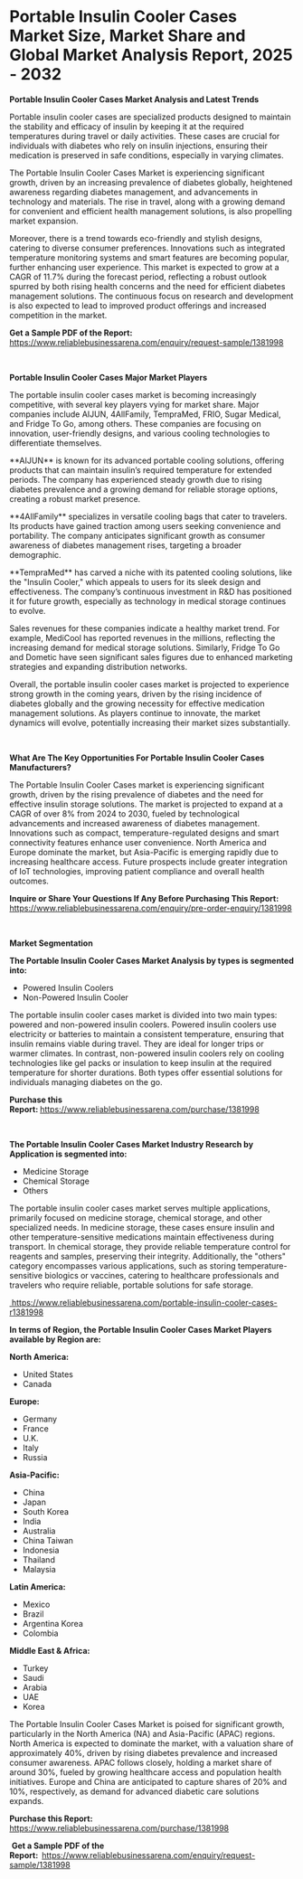 <p><h1>Portable Insulin Cooler Cases Market Size, Market Share and Global Market Analysis Report, 2025 - 2032</h1></p><p><strong>Portable Insulin Cooler Cases Market Analysis and Latest Trends</strong></p>
<p><p>Portable insulin cooler cases are specialized products designed to maintain the stability and efficacy of insulin by keeping it at the required temperatures during travel or daily activities. These cases are crucial for individuals with diabetes who rely on insulin injections, ensuring their medication is preserved in safe conditions, especially in varying climates.</p><p>The Portable Insulin Cooler Cases Market is experiencing significant growth, driven by an increasing prevalence of diabetes globally, heightened awareness regarding diabetes management, and advancements in technology and materials. The rise in travel, along with a growing demand for convenient and efficient health management solutions, is also propelling market expansion.</p><p>Moreover, there is a trend towards eco-friendly and stylish designs, catering to diverse consumer preferences. Innovations such as integrated temperature monitoring systems and smart features are becoming popular, further enhancing user experience. This market is expected to grow at a CAGR of 11.7% during the forecast period, reflecting a robust outlook spurred by both rising health concerns and the need for efficient diabetes management solutions. The continuous focus on research and development is also expected to lead to improved product offerings and increased competition in the market.</p></p>
<p><strong>Get a Sample PDF of the Report:&nbsp;</strong> <a href="https://www.reliablebusinessarena.com/enquiry/request-sample/1381998?utm_campaign=3535&utm_medium=2&utm_source=Github&utm_content=ia&utm_term=14042025&utm_id=portable-insulin-cooler-cases">https://www.reliablebusinessarena.com/enquiry/request-sample/1381998</a></p>
<p>&nbsp;</p>
<p><strong>Portable Insulin Cooler Cases Major Market Players</strong></p>
<p><p>The portable insulin cooler cases market is becoming increasingly competitive, with several key players vying for market share. Major companies include AIJUN, 4AllFamily, TempraMed, FRIO, Sugar Medical, and Fridge To Go, among others. These companies are focusing on innovation, user-friendly designs, and various cooling technologies to differentiate themselves.</p><p>**AIJUN** is known for its advanced portable cooling solutions, offering products that can maintain insulin’s required temperature for extended periods. The company has experienced steady growth due to rising diabetes prevalence and a growing demand for reliable storage options, creating a robust market presence.</p><p>**4AllFamily** specializes in versatile cooling bags that cater to travelers. Its products have gained traction among users seeking convenience and portability. The company anticipates significant growth as consumer awareness of diabetes management rises, targeting a broader demographic.</p><p>**TempraMed** has carved a niche with its patented cooling solutions, like the "Insulin Cooler," which appeals to users for its sleek design and effectiveness. The company’s continuous investment in R&D has positioned it for future growth, especially as technology in medical storage continues to evolve.</p><p>Sales revenues for these companies indicate a healthy market trend. For example, MediCool has reported revenues in the millions, reflecting the increasing demand for medical storage solutions. Similarly, Fridge To Go and Dometic have seen significant sales figures due to enhanced marketing strategies and expanding distribution networks.</p><p>Overall, the portable insulin cooler cases market is projected to experience strong growth in the coming years, driven by the rising incidence of diabetes globally and the growing necessity for effective medication management solutions. As players continue to innovate, the market dynamics will evolve, potentially increasing their market sizes substantially.</p></p>
<p>&nbsp;</p>
<p><strong>What Are The Key Opportunities For Portable Insulin Cooler Cases Manufacturers?</strong></p>
<p><p>The Portable Insulin Cooler Cases market is experiencing significant growth, driven by the rising prevalence of diabetes and the need for effective insulin storage solutions. The market is projected to expand at a CAGR of over 8% from 2024 to 2030, fueled by technological advancements and increased awareness of diabetes management. Innovations such as compact, temperature-regulated designs and smart connectivity features enhance user convenience. North America and Europe dominate the market, but Asia-Pacific is emerging rapidly due to increasing healthcare access. Future prospects include greater integration of IoT technologies, improving patient compliance and overall health outcomes.</p></p>
<p><strong>Inquire or Share Your Questions If Any Before Purchasing This Report:</strong> <a href="https://www.reliablebusinessarena.com/enquiry/pre-order-enquiry/1381998?utm_campaign=3535&utm_medium=2&utm_source=Github&utm_content=ia&utm_term=14042025&utm_id=portable-insulin-cooler-cases">https://www.reliablebusinessarena.com/enquiry/pre-order-enquiry/1381998</a></p>
<p>&nbsp;</p>
<p><strong>Market Segmentation</strong></p>
<p><strong>The Portable Insulin Cooler Cases Market Analysis by types is segmented into:</strong></p>
<p><ul><li>Powered Insulin Coolers</li><li>Non-Powered Insulin Cooler</li></ul></p>
<p><p>The portable insulin cooler cases market is divided into two main types: powered and non-powered insulin coolers. Powered insulin coolers use electricity or batteries to maintain a consistent temperature, ensuring that insulin remains viable during travel. They are ideal for longer trips or warmer climates. In contrast, non-powered insulin coolers rely on cooling technologies like gel packs or insulation to keep insulin at the required temperature for shorter durations. Both types offer essential solutions for individuals managing diabetes on the go.</p></p>
<p><strong>Purchase this Report:&nbsp;</strong><a href="https://www.reliablebusinessarena.com/purchase/1381998?utm_campaign=3535&utm_medium=2&utm_source=Github&utm_content=ia&utm_term=14042025&utm_id=portable-insulin-cooler-cases">https://www.reliablebusinessarena.com/purchase/1381998</a></p>
<p>&nbsp;</p>
<p><strong>The Portable Insulin Cooler Cases Market Industry Research by Application is segmented into:</strong></p>
<p><ul><li>Medicine Storage</li><li>Chemical Storage</li><li>Others</li></ul></p>
<p><p>The portable insulin cooler cases market serves multiple applications, primarily focused on medicine storage, chemical storage, and other specialized needs. In medicine storage, these cases ensure insulin and other temperature-sensitive medications maintain effectiveness during transport. In chemical storage, they provide reliable temperature control for reagents and samples, preserving their integrity. Additionally, the "others" category encompasses various applications, such as storing temperature-sensitive biologics or vaccines, catering to healthcare professionals and travelers who require reliable, portable solutions for safe storage.</p></p>
<p><a href="https://www.reliablebusinessarena.com/portable-insulin-cooler-cases-r1381998?utm_campaign=3535&utm_medium=2&utm_source=Github&utm_content=ia&utm_term=14042025&utm_id=portable-insulin-cooler-cases">&nbsp;https://www.reliablebusinessarena.com/portable-insulin-cooler-cases-r1381998</a></p>
<p><strong>In terms of Region, the Portable Insulin Cooler Cases Market Players available by Region are:</strong></p>
<p>
    <p> <strong> North America: </strong>
        <ul>
            <li>United States</li>
            <li>Canada</li>
        </ul>
        </p> 
    <p> <strong> Europe: </strong>
        <ul>
            <li>Germany</li>
            <li>France</li>
            <li>U.K.</li>
            <li>Italy</li>
            <li>Russia</li>
        </ul>
        </p> 
    <p> <strong> Asia-Pacific: </strong>
        <ul>
            <li>China</li>
            <li>Japan</li>
            <li>South Korea</li>
            <li>India</li>
            <li>Australia</li>
            <li>China Taiwan</li>
            <li>Indonesia</li>
            <li>Thailand</li>
            <li>Malaysia</li>
        </ul>
        </p> 
    <p> <strong> Latin America: </strong>
        <ul>
            <li>Mexico</li>
            <li>Brazil</li>
            <li>Argentina Korea</li>
            <li>Colombia</li>
        </ul>
        </p> 
    <p> <strong> Middle East & Africa: </strong>
        <ul>
            <li>Turkey</li>
            <li>Saudi</li>
            <li>Arabia</li>
            <li>UAE</li>
            <li>Korea</li>
        </ul>
    </p>
    </p>
<p><p>The Portable Insulin Cooler Cases Market is poised for significant growth, particularly in the North America (NA) and Asia-Pacific (APAC) regions. North America is expected to dominate the market, with a valuation share of approximately 40%, driven by rising diabetes prevalence and increased consumer awareness. APAC follows closely, holding a market share of around 30%, fueled by growing healthcare access and population health initiatives. Europe and China are anticipated to capture shares of 20% and 10%, respectively, as demand for advanced diabetic care solutions expands.</p></p>
<p><strong>Purchase this Report: </strong><a href="https://www.reliablebusinessarena.com/purchase/1381998?utm_campaign=3535&utm_medium=2&utm_source=Github&utm_content=ia&utm_term=14042025&utm_id=portable-insulin-cooler-cases">https://www.reliablebusinessarena.com/purchase/1381998</a></p>
<p>&nbsp;<strong>Get a Sample PDF of the Report:&nbsp;&nbsp;</strong><a href="https://www.reliablebusinessarena.com/enquiry/request-sample/1381998?utm_campaign=3535&utm_medium=2&utm_source=Github&utm_content=ia&utm_term=14042025&utm_id=portable-insulin-cooler-cases">https://www.reliablebusinessarena.com/enquiry/request-sample/1381998</a></p>
<p><strong></strong></p>
<p><p></p><p></p><p></p></p>